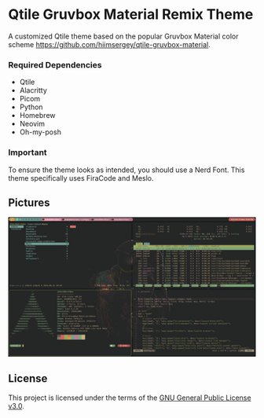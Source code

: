 # Qtile Gruvbox Material Remix Theme

A customized Qtile theme based on the popular Gruvbox Material color scheme https://github.com/hiimsergey/qtile-gruvbox-material.

### Required Dependencies
- Qtile
- Alacritty
- Picom
- Python
- Homebrew
- Neovim
- Oh-my-posh

### Important
To ensure the theme looks as intended, you should use a Nerd Font. This theme specifically uses FiraCode and Meslo.

## Pictures

![Gruvbox Material Remix](imgs/gruvbox.png)


## License

This project is licensed under the terms of the [GNU General Public License v3.0](https://www.gnu.org/licenses/gpl-3.0.html).
